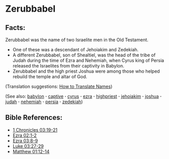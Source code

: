 # Zerubbabel #

## Facts: ##

Zerubbabel was the name of two Israelite men in the Old Testament.

* One of these was a descendant of Jehoiakim and Zedekiah.
* A different Zerubbabel, son of Shealtiel, was the head of the tribe of Judah during the time of Ezra and Nehemiah, when Cyrus king of Persia released the Israelites from their captivity in Babylon.
* Zerubbabel and the high priest Joshua were among those who helped rebuild the temple and altar of God. 

(Translation suggestions: [How to Translate Names](https://git.door43.org/Door43/en-ta-translate-vol1/src/master/content/translate_names.md))

(See also: [babylon](../other/babylon.md) **·** [captive](../other/captive.md) **·** [cyrus](../other/cyrus.md) **·** [ezra](../other/ezra.md) **·** [highpriest](../kt/highpriest.md) **·** [jehoiakim](../other/jehoiakim.md) **·** [joshua](../other/joshua.md) **·** [judah](../other/judah.md) **·** [nehemiah](../other/nehemiah.md) **·** [persia](../other/persia.md) **·** [zedekiah](../other/zedekiah.md))

## Bible References: ##

* [1 Chronicles 03:19-21](https://door43.org/en/bible/notes/1ch/03/19)
* [Ezra 02:1-2](https://door43.org/en/bible/notes/ezr/02/01)
* [Ezra 03:8-9](https://door43.org/en/bible/notes/ezr/03/08)
* [Luke 03:27-29](https://door43.org/en/bible/notes/luk/03/27)
* [Matthew 01:12-14](https://door43.org/en/bible/notes/mat/01/12)

